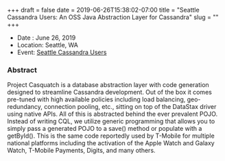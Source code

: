 +++
draft = false
date = 2019-06-26T15:38:02-07:00
title = "Seattle Cassandra Users: An OSS Java Abstraction Layer for Cassandra"
slug = ""
+++

* Date : June 26, 2019
* Location: Seattle, WA
* Event: [Seattle Cassandra Users](https://www.meetup.com/Cassandra-Seattle-Users/events/262450272/)

### Abstract

Project Casquatch is a database abstraction layer with code generation designed to streamline Cassandra development. Out of the box it comes pre-tuned with high available policies including load balancing, geo-redundancy, connection pooling, etc., sitting on top of the DataStax driver using native APIs. All of this is abstracted behind the ever prevalent POJO. Instead of writing CQL, we utilize generic programming that allows you to simply pass a generated POJO to a save() method or populate with a getById(). This is the same code reportedly used by T-Mobile for multiple national platforms including the activation of the Apple Watch and Galaxy Watch, T-Mobile Payments, Digits, and many others.
